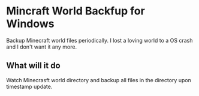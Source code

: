 # Mincraft World Backfup for Windows

Backup Minecraft world files periodically.  I lost a loving world to a OS crash and I don't want it any more.

## What will it do

Watch Minecrasft world directory and backup all files in the directory upon timestamp update.
